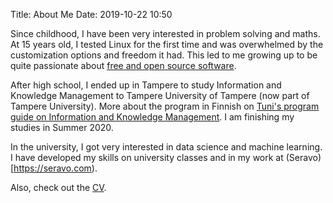 Title: About Me 
Date: 2019-10-22 10:50

Since childhood, I have been very interested in problem solving and maths. At 15 years old, I tested Linux for the first time and was overwhelmed by the customization options and freedom it had. This led to me growing up to be quite passionate about [free and open source software](https://en.wikipedia.org/wiki/Free_and_open-source_software).

After high school, I ended up in Tampere to study Information and Knowledge Management to Tampere University of Tampere (now part of Tampere University). More about the program in Finnish on [Tuni's program guide on Information and Knowledge Management](https://www.tuni.fi/fi/tule-opiskelemaan/tietojohtaminen-teknis-taloudellinen-koulutus). I am finishing my studies in Summer 2020.

In the university, I got very interested in data science and machine learning. I have developed my skills on university classes and in my work at (Seravo)[https://seravo.com). 

Also, check out the [CV]({filename}CV.md).
